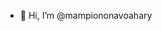 - 👋 Hi, I’m @mampiononavoahary

<!---
mampiononavoahary/mampiononavoahary is a ✨ special ✨ repository because its `README.md` (this file) appears on your GitHub profile.
You can click the Preview link to take a look at your changes.
--->
